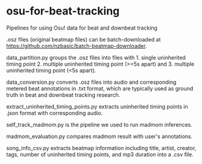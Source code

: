 # osu-for-beat-tracking
Pipelines for using Osu! data for beat and downbeat tracking

.osz files (original beatmap files) can be batch-downloaded at https://github.com/nzbasic/batch-beatmap-downloader.

data_partition.py groups the .osz files into files with 1. single uninherited timing point 2. multiple uninherited timing point (>=5s apart) and 3. multiple uninherited timing point (<5s apart).

data_conversion.py converts .osz files into audio and corresponding metered beat annotations in .txt format, which are typically used as ground truth in beat and downbeat tracking research.

extract_uninherited_timing_points.py extracts uninherited timing points in .json format with corresponding audio.

self_track_madmom.py is the pipeline we used to run madmom inferences.

madmom_evaluation.py compares madmom result with user's annotations.

song_info_csv.py extracts beatmap information including title, artist, creator, tags, number of uninherited timing points, and mp3 duration into a .csv file.
